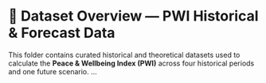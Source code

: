 
# 📂 Dataset Overview — PWI Historical & Forecast Data

This folder contains curated historical and theoretical datasets used to calculate the **Peace & Wellbeing Index (PWI)** across four historical periods and one future scenario.
...
